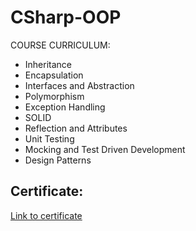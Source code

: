 # CSharp-OOP
COURSE CURRICULUM:
- Inheritance
- Encapsulation
- Interfaces and Abstraction
- Polymorphism
- Exception Handling
- SOLID
- Reflection and Attributes
- Unit Testing
- Mocking and Test Driven Development
- Design Patterns


Certificate:
--

<a name="Certificate"></a>
[Link to certificate](https://softuni.bg/certificates/certificates/converttoimage/141098?code=bbc11101)
